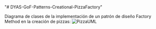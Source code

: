 "# DYAS-GoF-Patterns-Creational-PizzaFactory"

Diagrama de clases de la implementación de un patrón de diseño Factory Method en la creación de pizzas:
![PizzaUML](https://github.com/user-attachments/assets/68c1008f-9083-4084-8415-aaac15c39539)
